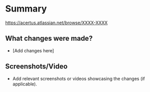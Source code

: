 Summary
===

https://acertus.atlassian.net/browse/XXXX-XXXX

What changes were made?
---
- [Add changes here]

Screenshots/Video
---
- Add relevant screenshots or videos showcasing the changes (if applicable).
